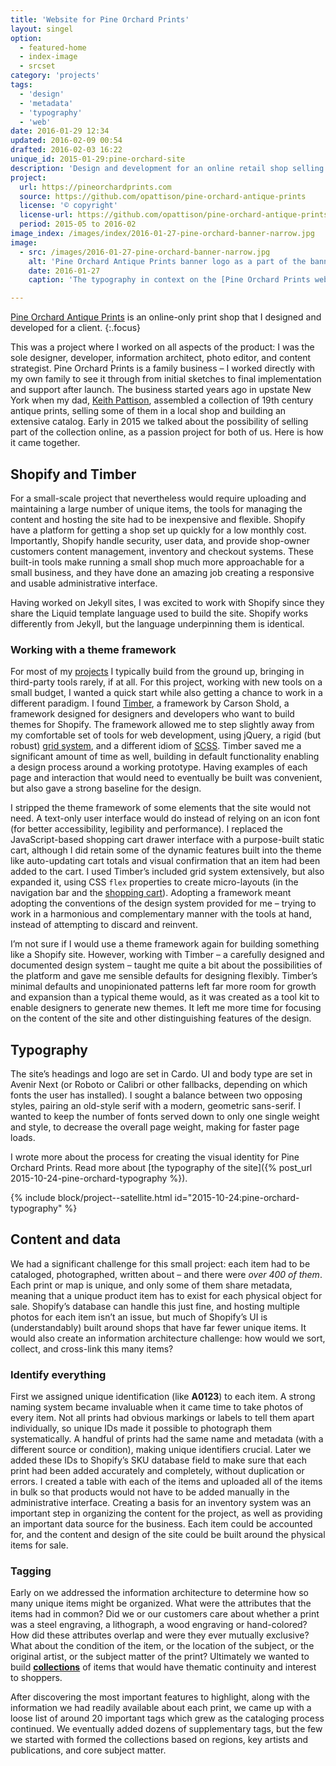 ```yaml
---
title: 'Website for Pine Orchard Prints'
layout: singel
option:
  - featured-home
  - index-image
  - srcset
category: 'projects'
tags:
  - 'design'
  - 'metadata'
  - 'typography'
  - 'web'
date: 2016-01-29 12:34
updated: 2016-02-09 00:54
drafted: 2016-02-03 16:22
unique_id: 2015-01-29:pine-orchard-site
description: 'Design and development for an online retail shop selling antique prints.'
project:
  url: https://pineorchardprints.com
  source: https://github.com/opattison/pine-orchard-antique-prints
  license: '© copyright'
  license-url: https://github.com/opattison/pine-orchard-antique-prints#credits
  period: 2015-05 to 2016-02
image_index: /images/index/2016-01-27-pine-orchard-banner-narrow.jpg
image:
  - src: /images/2016-01-27-pine-orchard-banner-narrow.jpg
    alt: 'Pine Orchard Antique Prints banner logo as a part of the banner on the shop'
    date: 2016-01-27
    caption: 'The typography in context on the [Pine Orchard Prints website](https://pineorchardprints.com).'

---
```


[Pine Orchard Antique Prints](https://pineorchardprints.com) is an online-only print shop that I designed and developed for a client.
{:.focus}

This was a project where I worked on all aspects of the product: I was the sole designer, developer, information architect, photo editor, and content strategist. Pine Orchard Prints is a family business – I worked directly with my own family to see it through from initial sketches to final implementation and support after launch. The business started years ago in upstate New York when my dad, [Keith Pattison](https://pineorchardprints.com/pages/about), assembled a collection of 19th century antique prints, selling some of them in a local shop and building an extensive catalog. Early in 2015 we talked about the possibility of selling part of the collection online, as a passion project for both of us. Here is how it came together.

## Shopify and Timber

For a small-scale project that nevertheless would require uploading and maintaining a large number of unique items, the tools for managing the content and hosting the site had to be inexpensive and flexible. Shopify have a platform for getting a shop set up quickly for a low monthly cost. Importantly, Shopify handle security, user data, and provide shop-owner customers content management, inventory and checkout systems. These built-in tools make running a small shop much more approachable for a small business, and they have done an amazing job creating a responsive and usable administrative interface.

Having worked on Jekyll sites, I was excited to work with Shopify since they share the Liquid template language used to build the site. Shopify works differently from Jekyll, but the language underpinning them is identical.

### Working with a theme framework

For most of my [projects](/projects/) I typically build from the ground up, bringing in third-party tools rarely, if at all. For this project, working with new tools on a small budget, I wanted a quick start while also getting a chance to work in a different paradigm. I found [Timber](http://shopify.github.io/Timber/), a framework by Carson Shold, a framework designed for designers and developers who want to build themes for Shopify. The framework allowed me to step slightly away from my comfortable set of tools for web development, using jQuery, a rigid (but robust) [grid system](http://shopify.github.io/Timber/#grid), and a different idiom of [SCSS](http://sass-lang.com/). Timber saved me a significant amount of time as well, building in default functionality enabling a design process around a working prototype. Having examples of each page and interaction that would need to eventually be built was convenient, but also gave a strong baseline for the design.

I stripped the theme framework of some elements that the site would not need. A text-only user interface would do instead of relying on an icon font (for better accessibility, legibility and performance). I replaced the JavaScript-based shopping cart drawer interface with a purpose-built static cart, although I did retain some of the dynamic features built into the theme like auto-updating cart totals and visual confirmation that an item had been added to the cart. I used Timber’s included grid system extensively, but also expanded it, using CSS `flex` properties to create micro-layouts (in the navigation bar and the [shopping cart](https://pineorchardprints.com/cart)). Adopting a framework meant adopting the conventions of the design system provided for me – trying to work in a harmonious and complementary manner with the tools at hand, instead of attempting to discard and reinvent.

I’m not sure if I would use a theme framework again for building something like a Shopify site. However, working with Timber – a carefully designed and documented design system – taught me quite a bit about the possibilities of the platform and gave me sensible defaults for designing flexibly. Timber’s minimal defaults and unopinionated patterns left far more room for growth and expansion than a typical theme would, as it was created as a tool kit to enable designers to generate new themes. It left me more time for focusing on the content of the site and other distinguishing features of the design.

## Typography

The site’s headings and logo are set in Cardo. UI and body type are set in Avenir Next (or Roboto or Calibri or other fallbacks, depending on which fonts the user has installed). I sought a balance between two opposing styles, pairing an old-style serif with a modern, geometric sans-serif. I wanted to keep the number of fonts served down to only one single weight and style, to decrease the overall page weight, making for faster page loads.

I wrote more about the process for creating the visual identity for Pine Orchard Prints. Read more about [the typography of the site]({% post_url 2015-10-24-pine-orchard-typography %}).

{% include block/project--satellite.html id="2015-10-24:pine-orchard-typography" %}

## Content and data

We had a significant challenge for this small project: each item had to be cataloged, photographed, written about – and there were *over 400 of them*. Each print or map is unique, and only some of them share metadata, meaning that a unique product item has to exist for each physical object for sale. Shopify’s database can handle this just fine, and hosting multiple photos for each item isn’t an issue, but much of Shopify’s UI is (understandably) built around shops that have far fewer unique items. It would also create an information architecture challenge: how would we sort, collect, and cross-link this many items?

### Identify everything

First we assigned unique identification (like **A0123**) to each item. A strong naming system became invaluable when it came time to take photos of every item. Not all prints had obvious markings or labels to tell them apart individually, so unique IDs made it possible to photograph them systematically. A handful of prints had the same name and metadata (with a different source or condition), making unique identifiers crucial. Later we added these IDs to Shopify’s SKU database field to make sure that each print had been added accurately and completely, without duplication or errors. I created a table with each of the items and uploaded all of the items in bulk so that products would not have to be added manually in the administrative interface. Creating a basis for an inventory system was an important step in organizing the content for the project, as well as providing an important data source for the business. Each item could be accounted for, and the content and design of the site could be built around the physical items for sale.

### Tagging

Early on we addressed the information architecture to determine how so many unique items might be organized. What were the attributes that the items had in common? Did we or our customers care about whether a print was a steel engraving, a lithograph, a wood engraving or hand-colored? How did these attributes overlap and were they ever mutually exclusive? What about the condition of the item, or the location of the subject, or the original artist, or the subject matter of the print? Ultimately we wanted to build **[collections](https://pineorchardprints.com/collections)** of items that would have thematic continuity and interest to shoppers.

After discovering the most important features to highlight, along with the information we had readily available about each print, we came up with a loose list of around 20 important tags which grew as the cataloging process continued. We eventually added dozens of supplementary tags, but the few we started with formed the collections based on regions, key artists and publications, and core subject matter.
